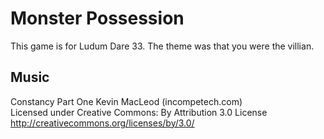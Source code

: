 # Monster Possession
This game is for Ludum Dare 33. The theme was that you were the villian.


## Music

Constancy Part One Kevin MacLeod (incompetech.com)  
Licensed under Creative Commons: By Attribution 3.0 License  
http://creativecommons.org/licenses/by/3.0/
